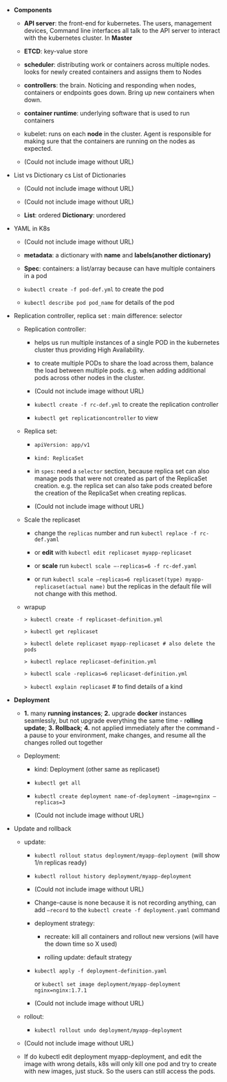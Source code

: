 * **Components**

  * **API server**: the front-end for kubernetes. The users, management devices, Command line interfaces all talk to the API server to interact with the kubernetes cluster. In **Master**

  * **ETCD**: key-value store

  * **scheduler**: distributing work or containers across multiple nodes. looks for newly created containers and assigns them to Nodes

  * **controllers**: the brain. Noticing and responding when nodes, containers or endpoints goes down. Bring up new containers when down.

  * **container runtime**: underlying software that is used to run containers

  * kubelet: runs on each **node** in the cluster. Agent is responsible for making sure that the containers are running on the nodes as expected.

  * (Could not include image without URL)

* List vs Dictionary cs List of Dictionaries

  * (Could not include image without URL)

  * (Could not include image without URL)

  * **List**: ordered **Dictionary**: unordered

* YAML in K8s

  * (Could not include image without URL)

  * **metadata**: a dictionary with **name** and **labels(another dictionary)**

  * **Spec**: containers: a list/array because can have multiple containers in a pod

  * `kubectl create -f pod-def.yml` to create the pod

  * `kubectl describe pod pod_name` for details of the pod

* Replication controller, replica set : main difference: selector

  * Replication controller:

    * helps us run multiple instances of a single POD in the kubernetes cluster thus providing High Availability.

    * to create multiple PODs to share the load across them, balance the load between multiple pods. e.g. when adding additional pods across other nodes in the cluster.

    * (Could not include image without URL)

    * `kubectl create -f rc-def.yml` to create the replication controller

    * `kubectl get replicationcontroller` to view

  * Replica set:

    * `apiVersion: app/v1`

    * `kind: ReplicaSet`

    * in `spes`: need a `selector` section, because replica set can also manage pods that were not created as part of the ReplicaSet creation. e.g. the replica set can also take pods created before the creation of the ReplicaSet when creating replicas.

    * (Could not include image without URL)

  * Scale the replicaset

    * change the `replicas` number and run `kubectl replace -f rc-def.yaml`

    * or **edit** with `kubectl edit replicaset myapp-replicaset`

    * or **scale** run `kubectl scale —-replicas=6 -f rc-def.yaml`

    * or run `kubectl scale —replicas=6 replicaset(type) myapp-replicaset(actual name)` but the replicas in the default file will not change with this method.

  * wrapup

    `> kubectl create -f replicaset-definition.yml `

    `> kubectl get replicaset`

    `> kubectl delete replicaset myapp-replicaset # also delete the pods`

    `> kubectl replace replicaset-definition.yml `

    `> kubectl scale -replicas=6 replicaset-definition.yml`

    `> kubectl explain replicaset`  # to find details of a kind

* **Deployment**

  * **1.** many **running instances**; **2.** upgrade **docker** instances seamlessly, but not upgrade everything the same time - r**olling update**; **3. Rollback**; **4.** not applied immediately after the command - a pause to your environment, make changes, and resume all the changes rolled out together

  * Deployment:

    * kind: Deployment  (other same as replicaset)

    * `kubectl get all`

    * `kubectl create deployment name-of-deployment —image=nginx —replicas=3`

    * (Could not include image without URL)

* Update and rollback

  * update: 

    * `kubectl rollout status deployment/myapp-deployment `(will show 1/n replicas  ready)

    * `kubectl rollout history deployment/myapp-deployment`

    * (Could not include image without URL)

    * Change-cause is none because it is not recording anything, can add `—record` to the `kubectl create -f deployment.yaml` command

    * deployment strategy:

      * recreate: kill all containers and rollout new versions (will have the down time so X used)

      * rolling update: default strategy

    * `kubectl apply -f deployment-definition.yaml`

      or `kubectl set image deployment/myapp-deployment nginx=nginx:1.7.1`

    * (Could not include image without URL)

  * rollout:

    * `kubectl rollout undo deployment/myapp-deployment`

  * (Could not include image without URL)

  * If do kubectl edit deployment myapp-deployment, and edit the image with wrong details, k8s will only kill one pod and try to create with new images, just stuck. So the users can still access the pods.
